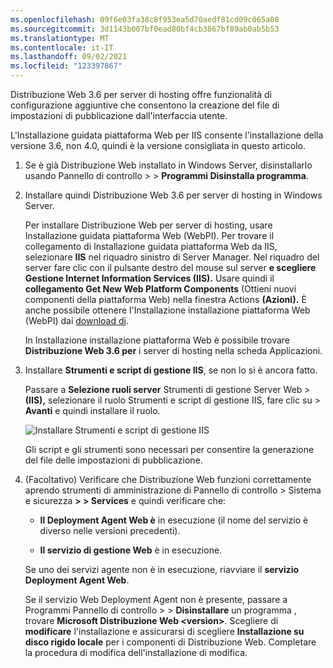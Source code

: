 ```yaml
---
ms.openlocfilehash: 09f6e03fa38c8f953ea5d70aedf81cd09c065a08
ms.sourcegitcommit: 3d1143b007bf0ead80bf4cb3867bf89ab0ab5b53
ms.translationtype: MT
ms.contentlocale: it-IT
ms.lasthandoff: 09/02/2021
ms.locfileid: "123397867"
---
```

Distribuzione Web 3.6 per server di hosting offre funzionalità di configurazione aggiuntive che consentono la creazione del file di impostazioni di pubblicazione dall'interfaccia utente.

L'Installazione guidata piattaforma Web per IIS consente l'installazione della versione 3.6, non 4.0, quindi è la versione consigliata in questo articolo.

1. Se è già Distribuzione Web installato in Windows Server, disinstallarlo usando Pannello di controllo  >    >  **Programmi Disinstalla programma**.

2. Installare quindi Distribuzione Web 3.6 per server di hosting in Windows Server.

    Per installare Distribuzione Web per server di hosting, usare Installazione guidata piattaforma Web (WebPI). Per trovare il collegamento di Installazione guidata piattaforma Web da IIS, selezionare **IIS** nel riquadro sinistro di Server Manager. Nel riquadro del server fare clic con il pulsante destro del mouse sul server **e scegliere Gestione Internet Information Services (IIS).** Usare quindi il **collegamento Get New Web Platform Components** (Ottieni nuovi componenti della piattaforma Web) nella finestra Actions **(Azioni).** È anche possibile ottenere l'Installazione installazione piattaforma Web (WebPI) dai [download di](https://www.microsoft.com/web/downloads/platform.aspx).

    In Installazione installazione piattaforma Web è possibile trovare **Distribuzione Web 3.6 per** i server di hosting nella scheda Applicazioni.

3. Installare **Strumenti e script di gestione IIS**, se non lo si è ancora fatto.

    Passare a **Selezione ruoli server** Strumenti di gestione Server Web  >  **(IIS),** selezionare il ruolo Strumenti e script di gestione IIS, fare clic su  >   **Avanti** e quindi installare  il ruolo.

    ![Installare Strumenti e script di gestione IIS](../../deployment/media/tutorial-iis-management-scripts-and-tools.png)

    Gli script e gli strumenti sono necessari per consentire la generazione del file delle impostazioni di pubblicazione.

4. (Facoltativo) Verificare che Distribuzione Web funzioni correttamente aprendo strumenti di amministrazione di Pannello di controllo > Sistema e sicurezza  **> > Services** e quindi verificare che:

    * **Il Deployment Agent Web è** in esecuzione (il nome del servizio è diverso nelle versioni precedenti).

    * **Il servizio di gestione Web** è in esecuzione.

    Se uno dei servizi agente non è in esecuzione, riavviare il **servizio Deployment Agent Web**.

    Se il servizio Web Deployment Agent non è presente, passare a Programmi Pannello di controllo > > **Disinstallare** un programma , trovare **Microsoft Distribuzione Web \<version>**. Scegliere di **modificare** l'installazione e assicurarsi di scegliere **Installazione su disco rigido locale** per i componenti di Distribuzione Web. Completare la procedura di modifica dell'installazione di modifica.